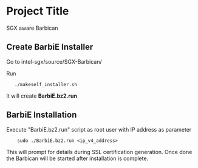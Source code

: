 # Project Title

SGX aware Barbican

## Create BarbiE Installer

Go to intel-sgx/source/SGX-Barbican/

Run 
```
   ./makeself_installer.sh
```

It will create **BarbiE.bz2.run**

## BarbiE Installation

Execute "BarbiE.bz2.run" script as root user with IP address as parameter
```
    sudo ./BarbiE.bz2.run <ip_v4_address>
```
This will prompt for details during SSL certification generation.
Once done the Barbican will be started after installation is complete.
